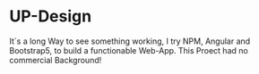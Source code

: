 # UP-Design
It´s a long Way to see something working, I try NPM, Angular and Bootstrap5, to build
a functionable Web-App. This Proect had no commercial Background!
